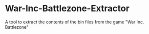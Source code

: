 # War-Inc-Battlezone-Extractor
 A tool to extract the contents of the bin files from the game "War Inc. Battlezone"
